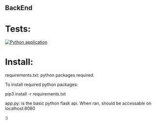 ## BackEnd

# Tests:
[![Python application](https://github.com/RJP-Cab302/BackEnd/actions/workflows/python-app.yml/badge.svg?branch=main)](https://github.com/RJP-Cab302/BackEnd/actions/workflows/python-app.yml)

# Install:
requirements.txt: python packages required.

To install required python packages:

pip3 install -r requirements.txt

app.py: is the basic python flask api. When ran, should be accessable on localhost:8080

:)

